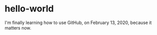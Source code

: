 # hello-world
I'm finally learning how to use GitHub, on February 13, 2020, because it matters now.
